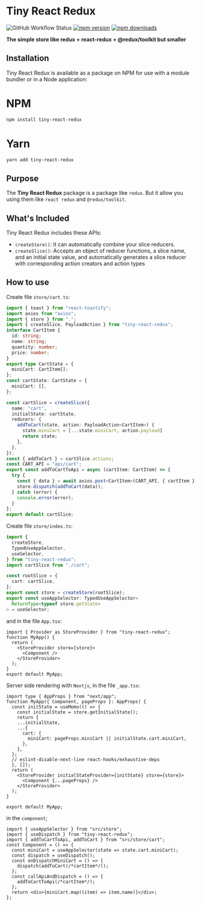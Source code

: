 ﻿# Tiny React Redux

![GitHub Workflow Status](https://img.shields.io/github/workflow/status/reduxjs/redux-toolkit/CI?style=flat-square)
[![npm version](https://img.shields.io/npm/v/tiny-react-redux.svg?style=flat-square)](https://www.npmjs.com/package/tiny-react-redux)
[![npm downloads](https://img.shields.io/npm/dm/tiny-react-redux.svg?style=flat-square&label=RTK+downloads)](https://www.npmjs.com/package/tiny-react-redux)

**The simple store like redux + react-redux + @redux/toolkit but smaller**

## Installation


Tiny React Redux is available as a package on NPM for use with a module bundler or in a Node application:
# NPM
```bash
npm install tiny-react-redux
```
# Yarn
```bash
yarn add tiny-react-redux
```

## Purpose

The **Tiny React Redux** package is a package like `redux`. But it allow you using them like `react redux` and `@redux/toolkit`.

## What's Included

Tiny React Redux includes these APIs:

- `createStore()`: It can automatically combine your slice reducers.
- `createSlice()`: Accepts an object of reducer functions, a slice name, and an initial state value, and automatically generates a slice reducer with corresponding action creators and action types

## How to use

Create file `store/cart.ts`:

```ts
import { toast } from "react-toastify";
import axios from "axios";
import { store } from ".";
import { createSlice, PayloadAction } from "tiny-react-redux";
interface CartItem {
  id: string;
  name: string;
  quantity: number;
  price: number;
}
export type CartState = {
  miniCart: CartItem[];
};
const cartState: CartState = {
  miniCart: [],
};

const cartSlice = createSlice({
  name: "cart",
  initialState: cartState,
  reducers: {
    addToCart(state, action: PayloadAction<CartItem>) {
      state.miniCart = [...state.miniCart, action.payload]
      return state;
    },
  },
});
const { addToCart } = cartSlice.actions;
const CART_API = "api/cart";
export const addToCartToApi = async (cartItem: CartItem) => {
  try {
    const { data } = await axios.post<CartItem>(CART_API, { cartItem });
    store.dispatch(addToCart(data));
  } catch (error) {
    console.error(error);
  }
};
export default cartSlice;
```

Create file `store/index.ts`:

```ts
import {
  createStore,
  TypedUseAppSelector,
  useSelector,
} from "tiny-react-redux";
import cartSlice from "./cart";

const rootSlice = {
  cart: cartSlice,
};
export const store = createStore(rootSlice);
export const useAppSelector: TypedUseAppSelector<
  ReturnType<typeof store.getState>
> = useSelector;
```

and in the file `App.tsx`:

```tsx
import { Provider as StoreProvider } from "tiny-react-redux";
function MyApp() {
  return (
    <StoreProvider store={store}>
      <Component />
    </StoreProvider>
  );
}
export default MyApp;
```

Server side rendering with `Nextjs`, in the file `_app.tsx`:

```tsx
import type { AppProps } from "next/app";
function MyApp({ Component, pageProps }: AppProps) {
  const initState = useMemo(() => {
    const initialState = store.getInitialState();
    return {
    ...initialState,
    ...{
      cart: {
        miniCart: pageProps.miniCart || initialState.cart.miniCart,
      },
    },
  };
  // eslint-disable-next-line react-hooks/exhaustive-deps
  }, []);
  return (
    <StoreProvider initialStateProvider={initState} store={store}>
      <Component {...pageProps} />
    </StoreProvider>
  );
}

export default MyApp;
```

in the `component`;

```tsx
import { useAppSelector } from "src/store";
import { useDispatch } from "tiny-react-redux";
import { addToCartToApi, addToCart } from "src/store/cart";
const Component = () => {
  const miniCart = useAppSelector(state => state.cart.miniCart);
  const dispatch = useDispatch();
  const onDispatchMiniCart = () => {
    dispatch(addToCart(/*cartItem*/));
  };
  const callApiAndDispatch = () => {
    addToCartToApi(/*cartItem*/);
  };
  return <div>{miniCart.map((item) => item.name)}</div>;
};
```
